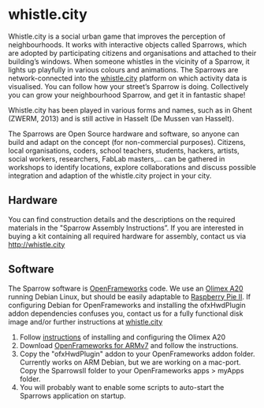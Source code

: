 whistle.city
============

Whistle.city is a social urban game that improves the perception of neighbourhoods. It works with interactive objects called Sparrows, which are adopted by participating citizens and organisations and attached to their building’s windows.
When someone whistles in the vicinity of a Sparrow, it lights up playfully in various colours and animations. The Sparrows are network-connected into the [whistle.city](http://whistle.city) platform on which activity data is visualised. You can follow how your street’s Sparrow is doing. Collectively you can grow your neighbourhood Sparrow, and get it in fantastic shape!

Whistle.city has been played in various forms and names, such as in Ghent (ZWERM, 2013) and is still active in Hasselt (De Mussen van Hasselt).

The Sparrows are Open Source hardware and software, so anyone can build and adapt on the concept (for non-commercial purposes). Citizens, local organisations, coders, school teachers, students, hackers, artists, social workers, researchers, FabLab masters,… can be gathered in workshops to identify locations, explore collaborations and discuss possible integration and adaption of the whistle.city project in your city. 

Hardware
--------
You can find construction details and the descriptions on the required materials in the "Sparrow Assembly Instructions”. If you are interested in buying a kit containing all required hardware for assembly, contact us via http://whistle.city

Software
--------
The Sparrow software is [OpenFrameworks](http://openframeworks.cc) code. We use an [Olimex A20](https://www.olimex.com/Products/OLinuXino/A20/A20-OLinuXino-MICRO/open-source-hardware) running Debian Linux, but should be easily adaptable to [Raspberry Pie II](https://www.raspberrypi.org). If configuring Debian for OpenFrameworks and installing the ofxHwdPlugin addon dependencies confuses you, contact us for a fully functional disk image and/or further instructions at [whistle.city](http://whistle.city)

1. Follow [instructions](https://www.olimex.com/wiki/A20-OLinuXino-MICRO) of installing and configuring the Olimex A20
2. Download [OpenFrameworks for ARMv7](http://openframeworks.cc/download/) and follow the instructions.
3. Copy the "ofxHwdPlugin" addon to your OpenFrameworks addon folder. Currently works on ARM Debian, but we are working on a mac-port. Copy the SparrowsII folder to your OpenFrameworks apps > myApps folder. 
4. You will probably want to enable some scripts to auto-start the Sparrows application on startup. 